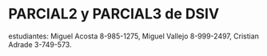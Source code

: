 # PARCIAL2 y PARCIAL3 de DSIV
estudiantes: 
              Miguel Acosta 8-985-1275,
              Miguel Vallejo 8-999-2497,
              Cristian Adrade 3-749-573.
